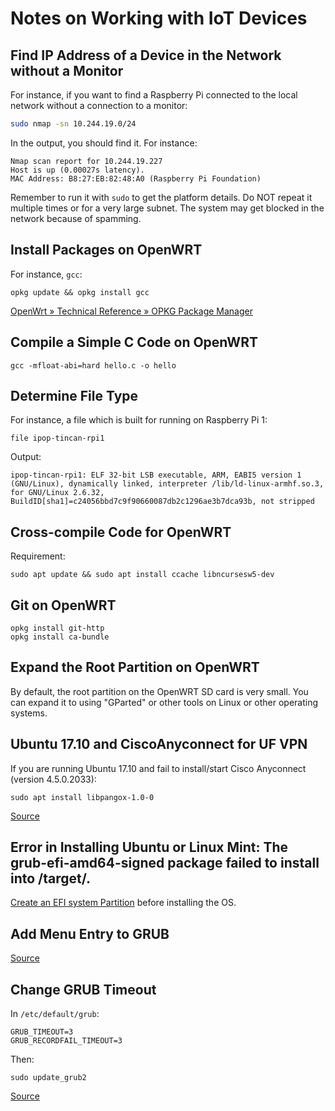 # Notes on Working with IoT Devices

## Find IP Address of a Device in the Network without a Monitor

For instance, if you want to find a Raspberry Pi connected to the local network without a connection to a monitor:

```bash
sudo nmap -sn 10.244.19.0/24
```

In the output, you should find it. For instance:

```
Nmap scan report for 10.244.19.227
Host is up (0.00027s latency).
MAC Address: B8:27:EB:82:48:A0 (Raspberry Pi Foundation)
```

Remember to run it with `sudo` to get the platform details. Do NOT repeat it multiple times or for a very large subnet. The system may get blocked in the network because of spamming.

## Install Packages on OpenWRT

For instance, `gcc`:

```
opkg update && opkg install gcc
```

[OpenWrt » Technical Reference » OPKG Package Manager](https://wiki.openwrt.org/doc/techref/opkg)

## Compile a Simple C Code on OpenWRT

```
gcc -mfloat-abi=hard hello.c -o hello
```

## Determine File Type

For instance, a file which is built for running on Raspberry Pi 1:

```
file ipop-tincan-rpi1
```
Output:

```
ipop-tincan-rpi1: ELF 32-bit LSB executable, ARM, EABI5 version 1 (GNU/Linux), dynamically linked, interpreter /lib/ld-linux-armhf.so.3, for GNU/Linux 2.6.32, BuildID[sha1]=c24056bbd7c9f90660087db2c1296ae3b7dca93b, not stripped
```

## Cross-compile Code for OpenWRT

Requirement:

```
sudo apt update && sudo apt install ccache libncursesw5-dev
```

## Git on OpenWRT

```
opkg install git-http
opkg install ca-bundle
```

## Expand the Root Partition on OpenWRT

By default, the root partition on the OpenWRT SD card is very small. You can expand it to using "GParted" or other tools on Linux or other operating systems.

## Ubuntu 17.10 and CiscoAnyconnect for UF VPN

If you are running Ubuntu 17.10 and fail to install/start Cisco Anyconnect (version 4.5.0.2033):

```
sudo apt install libpangox-1.0-0
```

[Source](https://zngguvnf.org/2017-12-04--ubuntu-17-10-and-cisco-anyconnect.html)

## Error in Installing Ubuntu or Linux Mint: The grub-efi-amd64-signed package failed to install into /target/.

[Create an EFI system Partition](https://help.ubuntu.com/community/UEFI#Creating_an_EFI_System_Partition) before installing the OS.

## Add Menu Entry to GRUB

[Source](https://help.ubuntu.com/community/Grub2/CustomMenus)

## Change GRUB Timeout

In `/etc/default/grub`:

```
GRUB_TIMEOUT=3
GRUB_RECORDFAIL_TIMEOUT=3
```

Then:

```
sudo update_grub2
```

[Source](https://askubuntu.com/questions/932595/where-to-change-30-seconds-for-grub-on-forced-reset?answertab=active#tab-top)